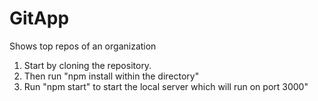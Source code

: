 # GitApp
Shows top repos of an organization

1. Start by cloning the repository.
2. Then run "npm install within the directory"
3. Run "npm start" to start the local server which will run on port 3000"
